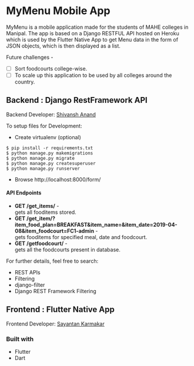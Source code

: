 # MyMenu Mobile App

MyMenu is a mobile application made for the students of MAHE colleges in Manipal. The app is based on a Django RESTFUL API hosted on Heroku which is used by the Flutter Native App to get Menu data in the form of JSON objects, which is then displayed as a list.

Future challenges - 
- [ ] Sort foodcourts college-wise.
- [ ] To scale up this application to be used by all colleges around the country.

## Backend : Django RestFramework API

Backend Developer: [Shivansh Anand](https://github/code-xD/)

To setup files for Development: </br>
- Create virtualenv (optional)
```
$ pip install -r requirements.txt
$ python manage.py makemigrations
$ python manage.py migrate
$ python manage.py createsuperuser
$ python manage.py runserver
```
- Browse http://localhost:8000/form/ </br>

#### API Endpoints
- **GET /get_items/** - </br> gets all fooditems stored.
- **GET /get_item/?item_food_plan=BREAKFAST&item_name=&item_date=2019-04-08&item_foodcourt=FC1-admin** - </br> gets fooditems for specified meal, date and foodcourt.
- **GET /getfoodcourt/** - </br> gets all the foodcourts present in database.

For further details, feel free to search:
- REST APIs
- Filtering
- django-filter
- Django REST Framework Filtering

## Frontend : Flutter Native App

Frontend Developer: [Sayantan Karmakar](https://github.com/sayantank/)

### Built with

* Flutter
* Dart
